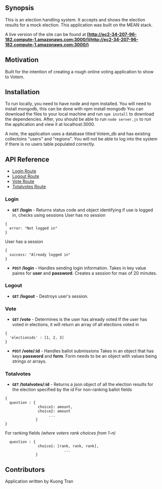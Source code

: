 ## Synopsis

This is an election handling system. It accepts and shows the election results for a mock election.
This application was built on the MEAN stack.

A live version of the site can be found  at **[http://ec2-34-207-96-182.compute-1.amazonaws.com:3000/](http://ec2-34-207-96-182.compute-1.amazonaws.com:3000/)**

## Motivation

Built for the intention of creating a rough online voting application to show to Votem.

## Installation

To run locally, you need to have node and npm installed.
You will need to install mongodb, this can be done with <cod>npm install mongodb</code>
You can download the files to your local machine and run <code>npm install</code> to download the dependencies.
After, you should be able to run <code>node server.js</code> to run the application and view it at localhost:3000.

A note, the application uses a database titled Votem_db and has existing collectoins "users" and "regions". You will not be able to log into the system if there is no users table populated correctly.

## API Reference
* [Login Route](#login)
* [Logout Route](#logout)
* [Vote Route](#vote)
* [Totalvotes Route](#totalvotes)

### Login
- **<code>GET</code> /login** - Returns status code and object identifying if use is logged in, checks using sessions
User has no session
```
{
  error: "Not logged in"
}
```
User has a session
```
{
  success: "Already logged in"
}

```
- **<code>POST</code> /login** - Handles sending login information. Takes in key value paires for __user__ and __password__. Creates a session for max of 20 minutes.

### Logout
- **<code>GET</code> /logout** - Destroys user's session.

### Vote
- **<code>GET</code> /vote** - Determines is the user has already voted
If the user has voted in elections, it will return an array of all elections voted in
```
{
  'electionids' : [1, 2, 3]
}
```
- **<code>POST</code> /vote/:id** - Handles ballot submissions
Takes in an object that has keys __password__ and __form__.
Form needs to be an object with values being strings or arrays.

### Totalvotes
- **<code>GET</code> /totalvotes/:id** - Returns a json object of all the election results for the election specified by the id
For non-ranking ballot fields
```
{
  question : {
               choice1: amount, 
               choice2: amount
                    ...
              }
}
```
For ranking fields *(where voters rank choices from 1-n)*
```
  question : {
               choice1: [rank, rank, rank],
                           ...
              }
```

## Contributors

Application written by Kuong Tran
